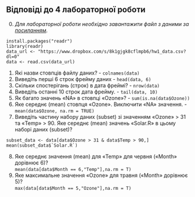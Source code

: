 ## Відповіді до 4 лабораторної роботи

0. _Для лабораторної роботи необхідно завантажити файл з даними за [посиланням](https://www.dropbox.com/s/8k1gjgk8cflmpb6/hw1_data.csv?dl=0)._
```
install.packages("readr")
library(readr)
data_url <- "https://www.dropbox.com/s/8k1gjgk8cflmpb6/hw1_data.csv?dl=0"
data <- read.csv(data_url)
```
1. Які назви стовпців файлу даних? - `colnames(data)`
2.  Виведіть перші 6 строк фрейму даних - `head(data, 6)`
3. Скільки спостерігань (строк) в дата фреймі? - `nrow(data)`
4. Виведіть останні 10 строк дата фрейму. - `tail(data, 10)`
5. Як багато значень «NA» в стовпці «Ozone»? - `sum(is.na(data$Ozone))`
6. Яке середнє (mean) стовпця «Ozone». Виключити «NA» значення. - `mean(data$Ozone, na.rm = TRUE)`
7. Виведіть частину набору даних (subset) зі значенням «Ozone» > 31 та «Temp» > 90. Яке середнє (mean) значень «Solar.R» в цьому наборі даних (subset)?
```
subset_data <- data[data$Ozone > 31 & data$Temp > 90,]
mean(subset_data$`Solar.R`)
```
8. Яке середнє значення (mean) для «Temp» для червня («Month» дорівнює 6)?  
`mean(data[data$Month == 6,"Temp"],na.rm = T)`
9. Яке максимальне значення «Ozone» для травня («Month» дорівнює 5)?  
`max(data[data$Month == 5,"Ozone"],na.rm = T)`
